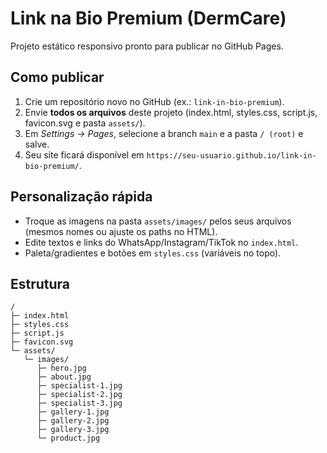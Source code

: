 # Link na Bio Premium (DermCare)

Projeto estático responsivo pronto para publicar no GitHub Pages.

## Como publicar
1. Crie um repositório novo no GitHub (ex.: `link-in-bio-premium`).
2. Envie **todos os arquivos** deste projeto (index.html, styles.css, script.js, favicon.svg e pasta `assets/`).
3. Em *Settings → Pages*, selecione a branch `main` e a pasta `/ (root)` e salve.
4. Seu site ficará disponível em `https://seu-usuario.github.io/link-in-bio-premium/`.

## Personalização rápida
- Troque as imagens na pasta `assets/images/` pelos seus arquivos (mesmos nomes ou ajuste os paths no HTML).
- Edite textos e links do WhatsApp/Instagram/TikTok no `index.html`.
- Paleta/gradientes e botões em `styles.css` (variáveis no topo).

## Estrutura
```
/
├─ index.html
├─ styles.css
├─ script.js
├─ favicon.svg
└─ assets/
   └─ images/
      ├─ hero.jpg
      ├─ about.jpg
      ├─ specialist-1.jpg
      ├─ specialist-2.jpg
      ├─ specialist-3.jpg
      ├─ gallery-1.jpg
      ├─ gallery-2.jpg
      ├─ gallery-3.jpg
      └─ product.jpg
```
